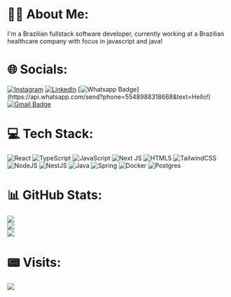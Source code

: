 # 🧑‍💻 About Me:
I'm a Brazilian fullstack software developer, currently working at a Brazilian healthcare company with focus in javascript and java!

# 🌐 Socials:
[![Instagram](https://img.shields.io/badge/Instagram-%23E4405F.svg?logo=Instagram&logoColor=white)](https://www.instagram.com/jotapandolfo_/) [![LinkedIn](https://img.shields.io/badge/LinkedIn-%230077B5.svg?logo=linkedin&logoColor=white)](https://www.linkedin.com/in/jo%C3%A3o-guilherme-pandolfo-a7a3b9219/) [![Whatsapp Badge](https://img.shields.io/badge/-Whatsapp-4CA143?style=flat-square&labelColor=4CA143&logo=whatsapp&logoColor=white&link=https://api.whatsapp.com/send?phone=5548988318668&text=Hello!)](https://api.whatsapp.com/send?phone=5548988318668&text=Hello!)
[![Gmail Badge](https://img.shields.io/badge/-Gmail-c14438?style=flat-square&logo=Gmail&logoColor=white&link=mailto:jguilherme1999@gmail.com)](mailto:jguilherme1999@gmail.com)
# 💻 Tech Stack:
![React](https://img.shields.io/badge/react-%2320232a.svg?style=for-the-badge&logo=react&logoColor=%2361DAFB) ![TypeScript](https://img.shields.io/badge/typescript-%23007ACC.svg?style=for-the-badge&logo=typescript&logoColor=white) ![JavaScript](https://img.shields.io/badge/javascript-%23323330.svg?style=for-the-badge&logo=javascript&logoColor=%23F7DF1E) ![Next JS](https://img.shields.io/badge/Next-black?style=for-the-badge&logo=next.js&logoColor=white) ![HTML5](https://img.shields.io/badge/html5-%23E34F26.svg?style=for-the-badge&logo=html5&logoColor=white)  ![TailwindCSS](https://img.shields.io/badge/tailwindcss-%2338B2AC.svg?style=for-the-badge&logo=tailwind-css&logoColor=white) ![NodeJS](https://img.shields.io/badge/node.js-6DA55F?style=for-the-badge&logo=node.js&logoColor=white) ![NestJS](https://img.shields.io/badge/nestjs-%23E0234E.svg?style=for-the-badge&logo=nestjs&logoColor=white) ![Java](https://img.shields.io/badge/java-%23ED8B00.svg?style=for-the-badge&logo=java&logoColor=white) ![Spring](https://img.shields.io/badge/spring-%236DB33F.svg?style=for-the-badge&logo=spring&logoColor=white) ![Docker](https://img.shields.io/badge/docker-%230db7ed.svg?style=for-the-badge&logo=docker&logoColor=white) ![Postgres](https://img.shields.io/badge/postgres-%23316192.svg?style=for-the-badge&logo=postgresql&logoColor=white) 
# 📊 GitHub Stats:
![](https://github-readme-stats.vercel.app/api?username=jjota99&theme=dark&hide_border=false&include_all_commits=true&count_private=true)<br/>
![](https://github-readme-streak-stats.herokuapp.com/?user=jjota99&theme=dark&hide_border=false)<br/>
![](https://github-readme-stats.vercel.app/api/top-langs/?username=jjota99&theme=dark&hide_border=false&include_all_commits=true&count_private=true&layout=compact)
# 📟 Visits:
<p align="left"> 
  <img src="https://profile-counter.glitch.me/jjota99/count.svg" />
</p>
